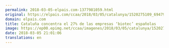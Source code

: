 ```yaml
---
permalink: 2018-03-05-elpais.com-1377981059.html
original: https://elpais.com/ccaa/2018/03/05/catalunya/1520275109_694798.html#?ref=rss&format=simple&link=link
domain: elpais.com
title: Cataluña concentra el 27% de las empresas ‘biotec’ españolas
image: https://ep00.epimg.net/ccaa/imagenes/2018/03/05/catalunya/1520275109_694798_1520279550_rrss_normal.jpg
date: 2018-03-05 21:01:06
translations: en
---
```


